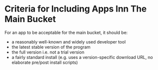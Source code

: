 # Criteria for Including Apps Inn The Main Bucket

For an app to be acceptable for the main bucket, it should be:

* a reasonably well-known and widely used developer tool
* the latest stable version of the program
* the full version i.e. not a trial version
* a fairly standard install (e.g. uses a version-specific download URL, no elaborate pre/post install scripts)
